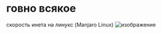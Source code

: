 # говно всякое

скорость инета на линукс (Manjaro Linux)
![изображение](https://user-images.githubusercontent.com/86486142/226338179-c1d3ab49-eae5-4454-b925-6696f53f4f32.png)
